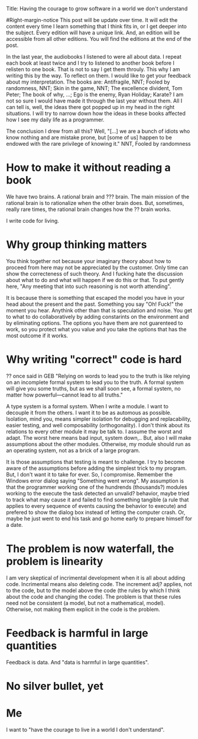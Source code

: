 Title: Having the courage to grow software in a world we don't understand

#Right-margin-notice
This post will be update over time. It will edit the content every time I learn something
that I think fits in, or I get deeper into the subject.
Every edition will have a unique link. And, an edition will be accessible from all other
editions.
You will find the editions at the end of the post.

In the last year, the audiobooks I listened to were all about data.
I repeat each book at least twice and I try to listened to another book before
I relisten to one book. That is not to say I get them throuly. This why I am writing
this by the way. To reflect on them. I would like to get your feedback about my interpretation.
The books are: Antifragile, NNT; Fooled by randomness, NNT; Skin in the game, NNT;
The excellence divident, Tom Peter; The book of why, ...; Ego is the enemy, Ryan Holiday;
Karate?
I am not so sure I would have made it through the last year without them.
All I can tell is, well, the ideas there got popped up in my head in the right situations.
I will try to narrow down how the ideas in these books affected how I see my daily life
as a programmer.

The conclusion I drew from all this? Well,
"[...] we are a
bunch of idiots who know nothing and are mistake prone, but [some of us] happen
to be endowed with the rare privilege of knowing it."
NNT, Fooled by randomness

# How to make it without reading a book
We have two brains. A rational brain and ??? brain.
The main mission of the rational brain is to rationalize when the other brain does.
But, sometimes, really rare times, the rational brain changes how the ?? brain
works.

I write code for living. 


# Why group thinking matters
You think together not because your imaginary theory about how to proceed from here
may not be appreciated by the customer. Only time can show the correcteness of such
theory. And I fucking hate the discussion about what to do and what will happen if
we do this or that.
To put gently here, "Any meeting that into such reasoning is not worth attending".

It is  because there is something that escaped the model you have in your head about
the present and the past. Something you say "Oh! Fuck!" the moment you hear.
Anythink other than that is speculation and noise.
You get to what to do collaboratively by adding constarints on the environment
and by eliminating options.
The options you have them are not guarenteed to work, so you protect what you
value and you take the options that has the most outcome if it works.

# Why writing "correct" code is hard
?? once said in GEB
"Relying on words to lead you to the truth is like relying on an incomplete
 formal system to lead you to the truth. A formal system will give you some truths,
 but as we shall soon see, a formal system, no matter how powerful—cannot lead to all truths."

A type system is a formal system.
When I write a module. I want to decouple it from the others.
I want it to be as automous as possible.
Isolation, mind you, means simpler isolation for debugging and replacability, easier
testing, and well composability (orthogonality).
I don't think about its relations to every other module
it may be talk to. I assume the worst and adapt. The worst here means bad
input, system down,..
But, also I will make assumptions about the other modules.
Otherwise, my module should run as an operating system, not as a brick of a large
program.

It is those assumptions that testing is meant to challenge. I try to become
aware of the assumptions before adding the simplest trick to my program.
But, I don't want it to take for ever. So, I compromise.
Remember the Windows error dialog saying "Something went wrong".
My assumption is that the programmer working one of the hundrends (thousands?)
modules working to the execute the task detected an unvalid? behavior, maybe tried
to track what may cause it and failed to find something tangible (a rule that
applies to every sequence of events causing the behavior to execute) and
prefered to show the dialog box instead of letting the computer crash.
Or, maybe he just went to end his task and go home early to prepare himself
for a date.

# The problem is now waterfall, the problem is linearity
I am very skeptical of incrimental development when it is all about adding code.
Incrimental means also deleting code. The increment adj? applies, not to the code,
but to the model above the code (the rules by which I think about the code and changing
the code).
The problem is that these rules need not be consistent (a model, but not a mathematical, model).
Otherwise, not making them explicit in the code is the problem.

# Feedback is harmful in large quantities
Feedback is data. And "data is harmful in large quantities".

# No silver bullet, yet

# Me
I want to "have the courage to live in a world I don't understand".